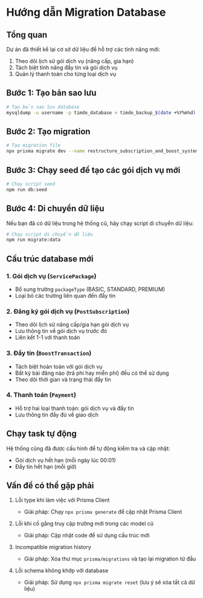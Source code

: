 # Hướng dẫn Migration Database

## Tổng quan

Dự án đã thiết kế lại cơ sở dữ liệu để hỗ trợ các tính năng mới:
1. Theo dõi lịch sử gói dịch vụ (nâng cấp, gia hạn)
2. Tách biệt tính năng đẩy tin và gói dịch vụ
3. Quản lý thanh toán cho từng loại dịch vụ

## Bước 1: Tạo bản sao lưu

```bash
# Tạo bản sao lưu database
mysqldump -u username -p timdo_database > timdo_backup_$(date +%Y%m%d).sql
```

## Bước 2: Tạo migration

```bash
# Tạo migration file
npx prisma migrate dev --name restructure_subscription_and_boost_system
```

## Bước 3: Chạy seed để tạo các gói dịch vụ mới

```bash
# Chạy script seed
npm run db:seed
```

## Bước 4: Di chuyển dữ liệu

Nếu bạn đã có dữ liệu trong hệ thống cũ, hãy chạy script di chuyển dữ liệu:

```bash
# Chạy script di chuyển dữ liệu
npm run migrate:data
```

## Cấu trúc database mới

### 1. Gói dịch vụ (`ServicePackage`)
- Bổ sung trường `packageType` (BASIC, STANDARD, PREMIUM)
- Loại bỏ các trường liên quan đến đẩy tin

### 2. Đăng ký gói dịch vụ (`PostSubscription`)
- Theo dõi lịch sử nâng cấp/gia hạn gói dịch vụ
- Lưu thông tin về gói dịch vụ trước đó
- Liên kết 1-1 với thanh toán

### 3. Đẩy tin (`BoostTransaction`)
- Tách biệt hoàn toàn với gói dịch vụ
- Bất kỳ bài đăng nào (trả phí hay miễn phí) đều có thể sử dụng
- Theo dõi thời gian và trạng thái đẩy tin

### 4. Thanh toán (`Payment`)
- Hỗ trợ hai loại thanh toán: gói dịch vụ và đẩy tin
- Lưu thông tin đầy đủ về giao dịch

## Chạy task tự động

Hệ thống cũng đã được cấu hình để tự động kiểm tra và cập nhật:
- Gói dịch vụ hết hạn (mỗi ngày lúc 00:01)
- Đẩy tin hết hạn (mỗi giờ)

## Vấn đề có thể gặp phải

1. Lỗi type khi làm việc với Prisma Client
   - Giải pháp: Chạy `npx prisma generate` để cập nhật Prisma Client

2. Lỗi khi cố gắng truy cập trường mới trong các model cũ
   - Giải pháp: Cập nhật code để sử dụng cấu trúc mới

3. Incompatible migration history
   - Giải pháp: Xóa thư mục `prisma/migrations` và tạo lại migration từ đầu

4. Lỗi schema không khớp với database
   - Giải pháp: Sử dụng `npx prisma migrate reset` (lưu ý sẽ xóa tất cả dữ liệu) 